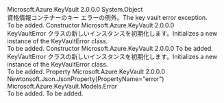 <Type Name="KeyVaultError" FullName="Microsoft.Azure.KeyVault.Models.KeyVaultError">
  <TypeSignature Language="C#" Value="public class KeyVaultError" />
  <TypeSignature Language="ILAsm" Value=".class public auto ansi beforefieldinit KeyVaultError extends System.Object" />
  <TypeSignature Language="DocId" Value="T:Microsoft.Azure.KeyVault.Models.KeyVaultError" />
  <TypeSignature Language="VB.NET" Value="Public Class KeyVaultError" />
  <TypeSignature Language="F#" Value="type KeyVaultError = class" />
  <AssemblyInfo>
    <AssemblyName>Microsoft.Azure.KeyVault</AssemblyName>
    <AssemblyVersion>2.0.0.0</AssemblyVersion>
  </AssemblyInfo>
  <Base>
    <BaseTypeName>System.Object</BaseTypeName>
  </Base>
  <Interfaces />
  <Docs>
    <summary>
            <span data-ttu-id="9d6bc-101">資格情報コンテナーのキー エラーの例外。</span><span class="sxs-lookup"><span data-stu-id="9d6bc-101">The key vault error exception.</span></span>
            </summary>
    <remarks>To be added.</remarks>
  </Docs>
  <Members>
    <Member MemberName=".ctor">
      <MemberSignature Language="C#" Value="public KeyVaultError ();" />
      <MemberSignature Language="ILAsm" Value=".method public hidebysig specialname rtspecialname instance void .ctor() cil managed" />
      <MemberSignature Language="DocId" Value="M:Microsoft.Azure.KeyVault.Models.KeyVaultError.#ctor" />
      <MemberSignature Language="VB.NET" Value="Public Sub New ()" />
      <MemberType>Constructor</MemberType>
      <AssemblyInfo>
        <AssemblyName>Microsoft.Azure.KeyVault</AssemblyName>
        <AssemblyVersion>2.0.0.0</AssemblyVersion>
      </AssemblyInfo>
      <Parameters />
      <Docs>
        <summary>
            <span data-ttu-id="9d6bc-102">KeyVaultError クラスの新しいインスタンスを初期化します。</span><span class="sxs-lookup"><span data-stu-id="9d6bc-102">Initializes a new instance of the KeyVaultError class.</span></span>
            </summary>
        <remarks>To be added.</remarks>
      </Docs>
    </Member>
    <Member MemberName=".ctor">
      <MemberSignature Language="C#" Value="public KeyVaultError (Microsoft.Azure.KeyVault.Models.Error error = null);" />
      <MemberSignature Language="ILAsm" Value=".method public hidebysig specialname rtspecialname instance void .ctor(class Microsoft.Azure.KeyVault.Models.Error error) cil managed" />
      <MemberSignature Language="DocId" Value="M:Microsoft.Azure.KeyVault.Models.KeyVaultError.#ctor(Microsoft.Azure.KeyVault.Models.Error)" />
      <MemberSignature Language="F#" Value="new Microsoft.Azure.KeyVault.Models.KeyVaultError : Microsoft.Azure.KeyVault.Models.Error -&gt; Microsoft.Azure.KeyVault.Models.KeyVaultError" Usage="new Microsoft.Azure.KeyVault.Models.KeyVaultError error" />
      <MemberType>Constructor</MemberType>
      <AssemblyInfo>
        <AssemblyName>Microsoft.Azure.KeyVault</AssemblyName>
        <AssemblyVersion>2.0.0.0</AssemblyVersion>
      </AssemblyInfo>
      <Parameters>
        <Parameter Name="error" Type="Microsoft.Azure.KeyVault.Models.Error" />
      </Parameters>
      <Docs>
        <param name="error">To be added.</param>
        <summary>
            <span data-ttu-id="9d6bc-103">KeyVaultError クラスの新しいインスタンスを初期化します。</span><span class="sxs-lookup"><span data-stu-id="9d6bc-103">Initializes a new instance of the KeyVaultError class.</span></span>
            </summary>
        <remarks>To be added.</remarks>
      </Docs>
    </Member>
    <Member MemberName="Error">
      <MemberSignature Language="C#" Value="public Microsoft.Azure.KeyVault.Models.Error Error { get; }" />
      <MemberSignature Language="ILAsm" Value=".property instance class Microsoft.Azure.KeyVault.Models.Error Error" />
      <MemberSignature Language="DocId" Value="P:Microsoft.Azure.KeyVault.Models.KeyVaultError.Error" />
      <MemberSignature Language="VB.NET" Value="Public ReadOnly Property Error As Error" />
      <MemberSignature Language="F#" Value="member this.Error : Microsoft.Azure.KeyVault.Models.Error" Usage="Microsoft.Azure.KeyVault.Models.KeyVaultError.Error" />
      <MemberType>Property</MemberType>
      <AssemblyInfo>
        <AssemblyName>Microsoft.Azure.KeyVault</AssemblyName>
        <AssemblyVersion>2.0.0.0</AssemblyVersion>
      </AssemblyInfo>
      <Attributes>
        <Attribute>
          <AttributeName>Newtonsoft.Json.JsonProperty(PropertyName="error")</AttributeName>
        </Attribute>
      </Attributes>
      <ReturnValue>
        <ReturnType>Microsoft.Azure.KeyVault.Models.Error</ReturnType>
      </ReturnValue>
      <Docs>
        <summary />
        <value>To be added.</value>
        <remarks>To be added.</remarks>
      </Docs>
    </Member>
  </Members>
</Type>